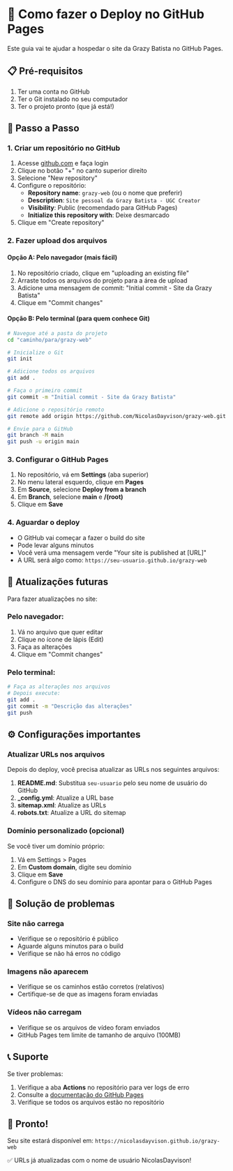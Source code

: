 # 🚀 Como fazer o Deploy no GitHub Pages

Este guia vai te ajudar a hospedar o site da Grazy Batista no GitHub Pages.

## 📋 Pré-requisitos

1. Ter uma conta no GitHub
2. Ter o Git instalado no seu computador
3. Ter o projeto pronto (que já está!)

## 🔧 Passo a Passo

### 1. Criar um repositório no GitHub

1. Acesse [github.com](https://github.com) e faça login
2. Clique no botão "+" no canto superior direito
3. Selecione "New repository"
4. Configure o repositório:
   - **Repository name**: `grazy-web` (ou o nome que preferir)
   - **Description**: `Site pessoal da Grazy Batista - UGC Creator`
   - **Visibility**: Public (recomendado para GitHub Pages)
   - **Initialize this repository with**: Deixe desmarcado
5. Clique em "Create repository"

### 2. Fazer upload dos arquivos

#### Opção A: Pelo navegador (mais fácil)
1. No repositório criado, clique em "uploading an existing file"
2. Arraste todos os arquivos do projeto para a área de upload
3. Adicione uma mensagem de commit: "Initial commit - Site da Grazy Batista"
4. Clique em "Commit changes"

#### Opção B: Pelo terminal (para quem conhece Git)
```bash
# Navegue até a pasta do projeto
cd "caminho/para/grazy-web"

# Inicialize o Git
git init

# Adicione todos os arquivos
git add .

# Faça o primeiro commit
git commit -m "Initial commit - Site da Grazy Batista"

# Adicione o repositório remoto
git remote add origin https://github.com/NicolasDayvison/grazy-web.git

# Envie para o GitHub
git branch -M main
git push -u origin main
```

### 3. Configurar o GitHub Pages

1. No repositório, vá em **Settings** (aba superior)
2. No menu lateral esquerdo, clique em **Pages**
3. Em **Source**, selecione **Deploy from a branch**
4. Em **Branch**, selecione **main** e **/(root)**
5. Clique em **Save**

### 4. Aguardar o deploy

- O GitHub vai começar a fazer o build do site
- Pode levar alguns minutos
- Você verá uma mensagem verde "Your site is published at [URL]"
- A URL será algo como: `https://seu-usuario.github.io/grazy-web`

## 🔄 Atualizações futuras

Para fazer atualizações no site:

### Pelo navegador:
1. Vá no arquivo que quer editar
2. Clique no ícone de lápis (Edit)
3. Faça as alterações
4. Clique em "Commit changes"

### Pelo terminal:
```bash
# Faça as alterações nos arquivos
# Depois execute:
git add .
git commit -m "Descrição das alterações"
git push
```

## ⚙️ Configurações importantes

### Atualizar URLs nos arquivos
Depois do deploy, você precisa atualizar as URLs nos seguintes arquivos:

1. **README.md**: Substitua `seu-usuario` pelo seu nome de usuário do GitHub
2. **_config.yml**: Atualize a URL base
3. **sitemap.xml**: Atualize as URLs
4. **robots.txt**: Atualize a URL do sitemap

### Domínio personalizado (opcional)
Se você tiver um domínio próprio:
1. Vá em Settings > Pages
2. Em **Custom domain**, digite seu domínio
3. Clique em **Save**
4. Configure o DNS do seu domínio para apontar para o GitHub Pages

## 🐛 Solução de problemas

### Site não carrega
- Verifique se o repositório é público
- Aguarde alguns minutos para o build
- Verifique se não há erros no código

### Imagens não aparecem
- Verifique se os caminhos estão corretos (relativos)
- Certifique-se de que as imagens foram enviadas

### Vídeos não carregam
- Verifique se os arquivos de vídeo foram enviados
- GitHub Pages tem limite de tamanho de arquivo (100MB)

## 📞 Suporte

Se tiver problemas:
1. Verifique a aba **Actions** no repositório para ver logs de erro
2. Consulte a [documentação do GitHub Pages](https://docs.github.com/en/pages)
3. Verifique se todos os arquivos estão no repositório

## 🎉 Pronto!

Seu site estará disponível em: `https://nicolasdayvison.github.io/grazy-web`

✅ URLs já atualizadas com o nome de usuário NicolasDayvison! 